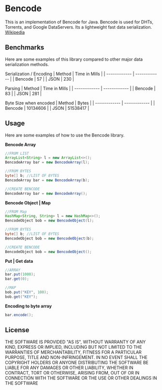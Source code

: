 Bencode
========

This is an implementation of Bencode for Java. Bencode is used for DHTs, Torrents, and Google DataServers. Its a lightweight fast data serialization.
[Wikipedia](https://en.wikipedia.org/wiki/Bencode)

Benchmarks
-----
Here are some examples of this library compared to other major data serialization methods.

Serialization / Encoding
| Method  | Time in Mills |
| ------------- | ------------- |
| Bencode  | 57  |
| JSON  | 230  |

Parsing
| Method  | Time in Mills |
| ------------- | ------------- |
| Bencode  | 83  |
| JSON  | 281  |

Byte Size when encoded
| Method  | Bytes |
| ------------- | ------------- |
| Bencode  | 10134606  |
| JSON  | 51538417  |

Usage
-----
Here are some examples of how to use the Bencode library.

**Bencode Array**
```Java
//FROM LIST
ArrayList<String> l = new ArrayList<>();
BencodeArray bar = new BencodeArray(l);

//FROM BYTES
byte[] b; //LIST OF BYTES
BencodeArray bar = new BencodeArray(b);

//CREATE BENCODE
BencodeArray bar = new BencodeArray();
```

**Bencode Object | Map**
```Java
//FROM Map
HashMap<String, String> l = new HashMap<>();
BencodeObject bob = new BencodeObject(l);

//FROM BYTES
byte[] b; //LIST OF BYTES
BencodeObject bob = new BencodeObject(b);

//CREATE BENCODE
BencodeObject bob = new BencodeObject();
```

**Put | Get data**
```Java
//ARRAY
bar.put(1000);
bar.get(0);

//MAP
bob.put("KEY", 100);
bob.get("KEY");
```

**Encoding to byte array**
```Java
bar.encode();
```

License
-----------
THE SOFTWARE IS PROVIDED "AS IS", WITHOUT WARRANTY OF ANY KIND, EXPRESS OR IMPLIED, INCLUDING BUT NOT LIMITED TO THE WARRANTIES OF MERCHANTABILITY, FITNESS FOR A PARTICULAR PURPOSE, TITLE AND NON-INFRINGEMENT. IN NO EVENT SHALL THE COPYRIGHT HOLDERS OR ANYONE DISTRIBUTING THE SOFTWARE BE LIABLE FOR ANY DAMAGES OR OTHER LIABILITY, WHETHER IN CONTRACT, TORT OR OTHERWISE, ARISING FROM, OUT OF OR IN CONNECTION WITH THE SOFTWARE OR THE USE OR OTHER DEALINGS IN THE SOFTWARE
